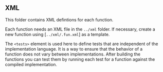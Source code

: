 ## XML

This folder contains XML defintions for each function.

Each function needs an XML file in the `../xml` folder. If necessary, create a new function using [`../xml/.fun.xml`] as a template. 

The `<tests>` element is used here to define tests that are independent of the implementation language. It is a way to ensure that the behavior of a function does not vary between implementations. After building the functions you can test them by running each test for a function against the compiled implementation.
